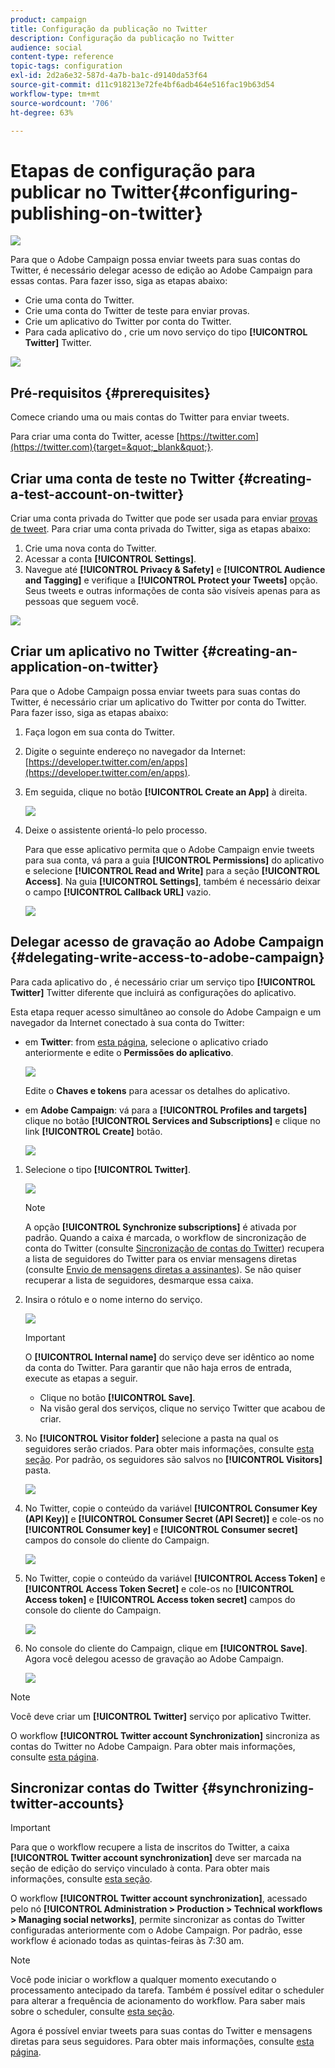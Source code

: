 ```yaml
---
product: campaign
title: Configuração da publicação no Twitter
description: Configuração da publicação no Twitter
audience: social
content-type: reference
topic-tags: configuration
exl-id: 2d2a6e32-587d-4a7b-ba1c-d9140da53f64
source-git-commit: d11c918213e72fe4bf6adb464e516fac19b63d54
workflow-type: tm+mt
source-wordcount: '706'
ht-degree: 63%

---
```


# Etapas de configuração para publicar no Twitter{#configuring-publishing-on-twitter}

![](../../assets/v7-only.svg)

Para que o Adobe Campaign possa enviar tweets para suas contas do Twitter, é necessário delegar acesso de edição ao Adobe Campaign para essas contas. Para fazer isso, siga as etapas abaixo:

* Crie uma conta do Twitter.
* Crie uma conta do Twitter de teste para enviar provas.
* Crie um aplicativo do Twitter por conta do Twitter.
* Para cada aplicativo do , crie um novo serviço do tipo **[!UICONTROL Twitter]** Twitter.

![](assets/social_diagram_twitter_service.png)

## Pré-requisitos {#prerequisites}

Comece criando uma ou mais contas do Twitter para enviar tweets.

Para criar uma conta do Twitter, acesse [https://twitter.com](https://twitter.com){target=&quot;_blank&quot;}.

## Criar uma conta de teste no Twitter {#creating-a-test-account-on-twitter}

Criar uma conta privada do Twitter que pode ser usada para enviar [provas de tweet](../../social/using/publishing-on-twitter.md#sending-the-proof). Para criar uma conta privada do Twitter, siga as etapas abaixo:

1. Crie uma nova conta do Twitter.
1. Acessar a conta  **[!UICONTROL Settings]**.
1. Navegue até **[!UICONTROL Privacy & Safety]** e **[!UICONTROL Audience and Tagging]** e verifique a **[!UICONTROL Protect your Tweets]** opção. Seus tweets e outras informações de conta são visíveis apenas para as pessoas que seguem você.

![](assets/social_twitter_test_page.png)

## Criar um aplicativo no Twitter {#creating-an-application-on-twitter}

Para que o Adobe Campaign possa enviar tweets para suas contas do Twitter, é necessário criar um aplicativo do Twitter por conta do Twitter. Para fazer isso, siga as etapas abaixo:

1. Faça logon em sua conta do Twitter.
1. Digite o seguinte endereço no navegador da Internet: [https://developer.twitter.com/en/apps](https://developer.twitter.com/en/apps).
1. Em seguida, clique no botão **[!UICONTROL Create an App]** à direita.

   ![](assets/social_create_twitter_app_001.png)

1. Deixe o assistente orientá-lo pelo processo.

   Para que esse aplicativo permita que o Adobe Campaign envie tweets para sua conta, vá para a guia **[!UICONTROL Permissions]** do aplicativo e selecione **[!UICONTROL Read and Write]** para a seção **[!UICONTROL Access]**. Na guia **[!UICONTROL Settings]**, também é necessário deixar o campo **[!UICONTROL Callback URL]** vazio.

   ![](assets/social_create_twitter_app_002.png)

## Delegar acesso de gravação ao Adobe Campaign {#delegating-write-access-to-adobe-campaign}

Para cada aplicativo do , é necessário criar um serviço tipo **[!UICONTROL Twitter]** Twitter diferente que incluirá as configurações do aplicativo.

Esta etapa requer acesso simultâneo ao console do Adobe Campaign e um navegador da Internet conectado à sua conta do Twitter:

* em **Twitter**: from [esta página](https://developer.twitter.com/en/portal/projects-and-apps), selecione o aplicativo criado anteriormente e edite o **Permissões do aplicativo**.

   ![](assets/social_twitter_service_002.png)

   Edite o **Chaves e tokens** para acessar os detalhes do aplicativo.

* em **Adobe Campaign**: vá para a **[!UICONTROL Profiles and targets]** clique no botão **[!UICONTROL Services and Subscriptions]** e clique no link **[!UICONTROL Create]** botão.

   ![](assets/social_twitter_service_007.png)

1. Selecione o tipo **[!UICONTROL Twitter]**.

   ![](assets/social_twitter_service_008.png)

   >[!NOTE]
   >
   >A opção **[!UICONTROL Synchronize subscriptions]** é ativada por padrão. Quando a caixa é marcada, o workflow de sincronização de conta do Twitter (consulte [Sincronização de contas do Twitter](#synchronizing-twitter-accounts)) recupera a lista de seguidores do Twitter para os enviar mensagens diretas (consulte [Envio de mensagens diretas a assinantes](../../social/using/publishing-on-twitter.md#sending-direct-messages-to-subscribers)). Se não quiser recuperar a lista de seguidores, desmarque essa caixa.

1. Insira o rótulo e o nome interno do serviço.

   ![](assets/social_twitter_service_009.png)

   >[!IMPORTANT]
   >
   >O **[!UICONTROL Internal name]** do serviço deve ser idêntico ao nome da conta do Twitter. Para garantir que não haja erros de entrada, execute as etapas a seguir.

   * Clique no botão **[!UICONTROL Save]**.
   * Na visão geral dos serviços, clique no serviço Twitter que acabou de criar.

   <!-- * Select the **[!UICONTROL Twitter page]** tab. The Twitter account should be displayed. 
    
      ![](assets/social_twitter_service_010.png)-->

1. No **[!UICONTROL Visitor folder]** selecione a pasta na qual os seguidores serão criados. Para obter mais informações, consulte [esta seção](../../social/using/publishing-on-twitter.md#operating-principle). Por padrão, os seguidores são salvos no **[!UICONTROL Visitors]** pasta.

   ![](assets/social_twitter_service_010_b.png)

1. No Twitter, copie o conteúdo da variável **[!UICONTROL Consumer Key (API Key)]** e **[!UICONTROL Consumer Secret (API Secret)]** e cole-os no **[!UICONTROL Consumer key]** e **[!UICONTROL Consumer secret]** campos do console do cliente do Campaign.

   ![](assets/social_twitter_service_012.png)

1. No Twitter, copie o conteúdo da variável **[!UICONTROL Access Token]** e **[!UICONTROL Access Token Secret]** e cole-os no **[!UICONTROL Access token]** e **[!UICONTROL Access token secret]** campos do console do cliente do Campaign.

   ![](assets/social_twitter_service_013.png)

1. No console do cliente do Campaign, clique em **[!UICONTROL Save]**. Agora você delegou acesso de gravação ao Adobe Campaign.

   ![](assets/social_twitter_service_014.png)

>[!NOTE]
>
>Você deve criar um **[!UICONTROL Twitter]** serviço por aplicativo Twitter.

O workflow **[!UICONTROL Twitter account Synchronization]** sincroniza as contas do Twitter no Adobe Campaign. Para obter mais informações, consulte [esta página](../../social/using/publishing-on-facebook-walls.md#synchronizing-facebook-pages).

## Sincronizar contas do Twitter {#synchronizing-twitter-accounts}

>[!IMPORTANT]
>
>Para que o workflow recupere a lista de inscritos do Twitter, a caixa **[!UICONTROL Twitter account synchronization]** deve ser marcada na seção de edição do serviço vinculado à conta. Para obter mais informações, consulte [esta seção](#delegating-write-access-to-adobe-campaign).

O workflow **[!UICONTROL Twitter account synchronization]**, acessado pelo nó **[!UICONTROL Administration > Production > Technical workflows > Managing social networks]**, permite sincronizar as contas do Twitter configuradas anteriormente com o Adobe Campaign. Por padrão, esse workflow é acionado todas as quintas-feiras às 7:30 am.

>[!NOTE]
>
>Você pode iniciar o workflow a qualquer momento executando o processamento antecipado da tarefa. Também é possível editar o scheduler para alterar a frequência de acionamento do workflow. Para saber mais sobre o scheduler, consulte [esta seção](../../workflow/using/scheduler.md).

Agora é possível enviar tweets para suas contas do Twitter e mensagens diretas para seus seguidores. Para obter mais informações, consulte [esta página](../../social/using/publishing-on-twitter.md).
